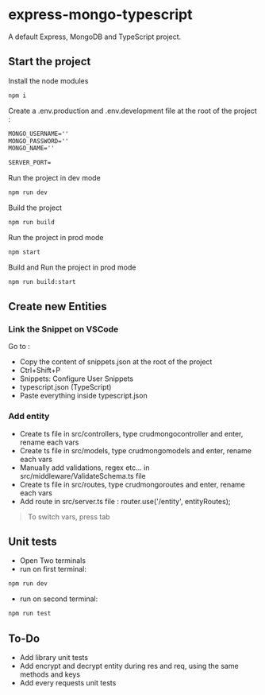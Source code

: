 # express-mongo-typescript

A default Express, MongoDB and TypeScript project.

## Start the project

Install the node modules

```txt
npm i
```

Create a .env.production and .env.development file at the root of the project :

```txt
MONGO_USERNAME=''
MONGO_PASSWORD=''
MONGO_NAME=''

SERVER_PORT=
```

Run the project in dev mode

```txt
npm run dev
```

Build the project

```txt
npm run build
```

Run the project in prod mode

```txt
npm start
```

Build and Run the project in prod mode

```txt
npm run build:start
```

## Create new Entities

### Link the Snippet on VSCode

Go to :

-   Copy the content of snippets.json at the root of the project
-   Ctrl+Shift+P
-   Snippets: Configure User Snippets
-   typescript.json (TypeScript)
-   Paste everything inside typescript.json

### Add entity

-   Create ts file in src/controllers, type crudmongocontroller and enter, rename each vars
-   Create ts file in src/models, type crudmongomodels and enter, rename each vars
-   Manually add validations, regex etc... in src/middleware/ValidateSchema.ts file
-   Create ts file in src/routes, type crudmongoroutes and enter, rename each vars
-   Add route in src/server.ts file : router.use('/entity', entityRoutes);

> To switch vars, press tab

## Unit tests

-   Open Two terminals
-   run on first terminal:

```txt
npm run dev
```

-   run on second terminal:

```txt
npm run test
```

## To-Do

-   Add library unit tests
-   Add encrypt and decrypt entity during res and req, using the same methods and keys
-   Add every requests unit tests
